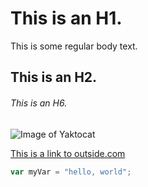 # This is an H1.
This is some regular body text.
## This is an H2.
###### This is an H6.

![Image of Yaktocat](https://img.mlbstatic.com/mlb-images/image/upload/t_2x1/t_w1536/mlb/kfjdw9jtdqddwnyimoph.jpg)

[This is a link to outside.com](https://www.outside.com)

``` javascript
var myVar = "hello, world";
```
